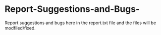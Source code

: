 # Report-Suggestions-and-Bugs-
Report suggestions and bugs here in the report.txt file
and the files will be modfiled/fixed.
